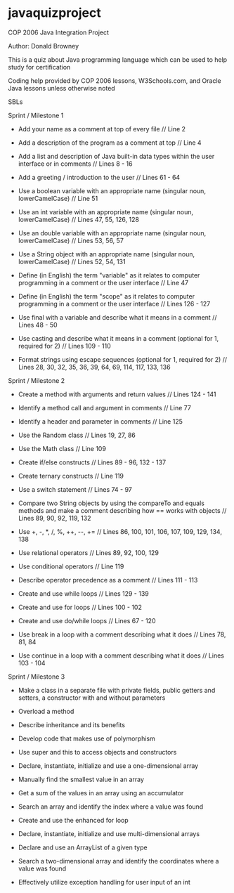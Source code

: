 # javaquizproject
COP 2006 Java Integration Project

Author: Donald Browney

This is a quiz about Java programming language which can be used to help study for certification

Coding help provided by COP 2006 lessons, W3Schools.com, and Oracle Java lessons unless otherwise
noted

SBLs

Sprint / Milestone 1

- Add your name as a comment at top of every file // Line 2

- Add a description of the program as a comment at top // Line 4

- Add a list and description of Java built-in data types within the user interface or in comments // Lines 8 - 16

- Add a greeting / introduction to the user // Lines 61 - 64

- Use a boolean variable with an appropriate name  (singular noun, lowerCamelCase) // Line 51

- Use an int variable with an appropriate name (singular noun, lowerCamelCase) // Lines 47, 55, 126, 128

- Use an double variable with an appropriate name (singular noun, lowerCamelCase) // Lines 53, 56, 57

- Use a String object with an appropriate name (singular noun, lowerCamelCase) // Lines 52, 54, 131

- Define (in English) the term "variable" as it relates to computer programming in a comment or the user interface // Line 47

- Define (in English) the term "scope" as it relates to computer programming in a comment or the user interface // Lines 126 - 127

- Use final with a variable and describe what it means in a comment // Lines 48 - 50

- Use casting and describe what it means in a comment (optional for 1, required for 2) // Lines 109 - 110

- Format strings using escape sequences (optional for 1, required for 2) // Lines 28, 30, 32, 35, 36, 39, 64, 69, 114, 117, 133, 136

Sprint / Milestone 2

- Create a method with arguments and return values // Lines 124 - 141

- Identify a method call and argument in comments // Line 77

- Identify a header and parameter in comments // Line 125

- Use the Random class // Lines 19, 27, 86

- Use the Math class // Line 109

- Create if/else constructs // Lines 89 - 96, 132 - 137

- Create ternary constructs // Line 119

- Use a switch statement // Lines 74 - 97

- Compare two String objects by using the compareTo and equals methods and make a comment describing how == works with objects // Lines 89, 90, 92, 119, 132

- Use +, -, *, /, %, ++, --, += // Lines 86, 100, 101, 106, 107, 109, 129, 134, 138

- Use relational operators // Lines 89, 92, 100, 129

- Use conditional operators // Line 119

- Describe operator precedence as a comment // Lines 111 - 113

- Create and use while loops // Lines 129 - 139

- Create and use for loops // Lines 100 - 102

- Create and use do/while loops // Lines 67 - 120

- Use break in a loop with a comment describing what it does // Lines 78, 81, 84

- Use continue in a loop with a comment describing what it does // Lines 103 - 104

Sprint / Milestone 3

- Make a class in a separate file with private fields, public getters and setters, a constructor with and without parameters

- Overload a method

- Describe inheritance and its benefits

- Develop code that makes use of polymorphism

- Use super and this to access objects and constructors

- Declare, instantiate, initialize and use a one-dimensional array

- Manually find the smallest value in an array

- Get a sum of the values in an array using an accumulator

- Search an array and identify the index where a value was found

- Create and use the enhanced for loop

- Declare, instantiate, initialize and use multi-dimensional arrays

- Declare and use an ArrayList of a given type

- Search a two-dimensional array and identify the coordinates where a value was found

- Effectively utilize exception handling for user input of an int
